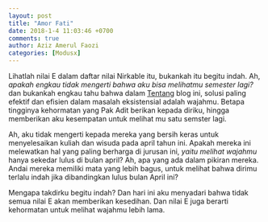 ```yaml
---
layout: post
title: "Amor Fati"
date: 2018-1-4 11:03:46 +0700
comments: true
author: Aziz Amerul Faozi
categories: [Modusx]
---
```

Lihatlah nilai E dalam daftar nilai Nirkable itu, bukankah itu begitu indah. Ah, *apakah engkau tidak mengerti bahwa aku bisa melihatmu semester lagi?* dan bukankah engkau tahu bahwa dalam [Tentang]() blog ini, solusi paling efektif dan efisien dalam masalah eksistensial adalah wajahmu. Betapa tingginya kehormatan yang Pak Adit berikan kepada diriku, hingga memberikan aku kesempatan untuk melihat mu satu semster lagi.

Ah, aku tidak mengerti kepada mereka yang bersih keras untuk menyelesaikan kuliah dan wisuda pada april tahun ini. Apakah mereka ini melewatkan hal yang paling berharga di jurusan ini, *yaitu melihat wajahmu* hanya sekedar lulus di bulan april? Ah, apa yang ada dalam pikiran mereka. Andai mereka memiliki mata yang lebih bagus, untuk melihat bahwa dirimu terlalu indah jika dibandingkan lulus bulan April ini?

Mengapa takdirku begitu indah? Dan hari ini aku menyadari bahwa tidak semua nilai E akan memberikan kesedihan. Dan nilai E juga berarti kehormatan untuk melihat wajahmu lebih lama.
